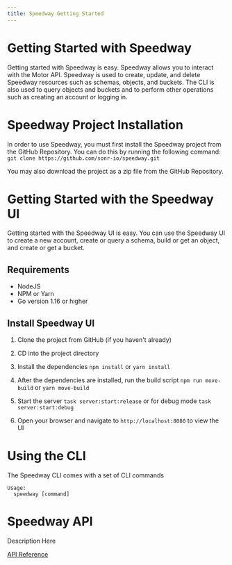 ```yaml
---
title: Speedway Getting Started
---
```


# Getting Started with Speedway
Getting started with Speedway is easy. Speedway allows you to interact with the Motor API. Speedway is used to create, update, and delete Speedway resources such as schemas, objects, and buckets. The CLI is also used to query objects and buckets and to perform other operations such as creating an account or logging in.

# Speedway Project Installation
In order to use Speedway, you must first install the Speedway project from the GitHub Repository. You can do this by running the following command: ```git clone https://github.com/sonr-io/speedway.git```

You may also download the project as a zip file from the GitHub Repository.

# Getting Started with the Speedway UI
Getting started with the Speedway UI is easy. You can use the Speedway UI to create a new account, create or query a schema, build or get an object, and create or get a bucket.

## Requirements
- NodeJS 
- NPM or Yarn
- Go version 1.16 or higher

## Install Speedway UI
1. Clone the project from GitHub (if you haven't already)

2. CD into the project directory

3. Install the dependencies ```npm install``` or ```yarn install```

4. After the dependencies are installed, run the build script ```npm run move-build``` or ```yarn move-build```

5. Start the server ```task server:start:release``` or for debug mode ```task server:start:debug```

6. Open your browser and navigate to ```http://localhost:8080``` to view the UI 

# Using the CLI
The Speedway CLI comes with a set of CLI commands
```
Usage:
  speedway [command]
```

# Speedway API
Description Here

[API Reference](https://docs.sonr.io)